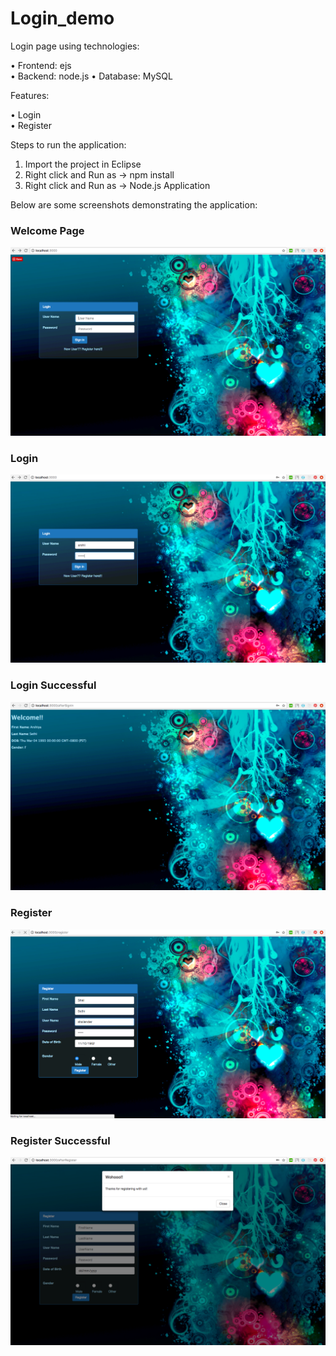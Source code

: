 # Login_demo

Login page using technologies:

• Frontend: ejs </br>
• Backend:  node.js
• Database: MySQL

Features: 

• Login</br>
• Register

Steps to run the application:
1. Import the project in Eclipse
2. Right click and Run as -> npm install
3. Right click and Run as -> Node.js Application

Below are some screenshots demonstrating the application:

### Welcome Page
![](images/1.png)

### Login
![](images/2.png)

### Login Successful
![](images/3.png)

### Register
![](images/4.png)

### Register Successful
![](images/5.png)
